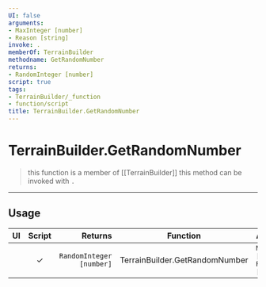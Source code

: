 ```yaml
---
UI: false
arguments:
- MaxInteger [number]
- Reason [string]
invoke: .
memberOf: TerrainBuilder
methodname: GetRandomNumber
returns:
- RandomInteger [number]
script: true
tags:
- TerrainBuilder/_function
- function/script
title: TerrainBuilder.GetRandomNumber
---
```

# TerrainBuilder.GetRandomNumber
> this function is a member of [[TerrainBuilder]]
> this method can be invoked with `.`
-----
## Usage
|  UI | Script | Returns | Function | Arguments |
|:---:|:------:|-------:|:--------:|:---------|
| |✓|`RandomInteger [number]`|TerrainBuilder.GetRandomNumber|`MaxInteger [number]`<br>`Reason [string]`|
